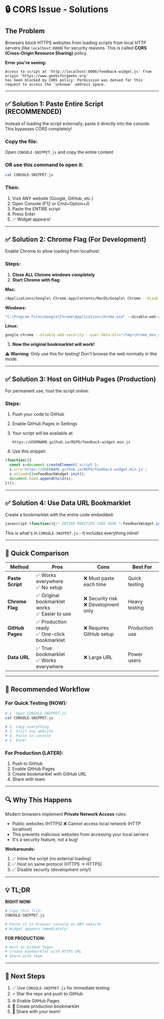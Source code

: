 # 🔒 CORS Issue - Solutions

## The Problem

Browsers block HTTPS websites from loading scripts from local HTTP servers (like `localhost:8000`) for security reasons. This is called **CORS (Cross-Origin Resource Sharing)** policy.

**Error you're seeing:**
```
Access to script at 'http://localhost:8000/feedback-widget.js' from origin 'https://www.geeksforgeeks.org' 
has been blocked by CORS policy: Permission was denied for this request to access the `unknown` address space.
```

---

## ✅ Solution 1: Paste Entire Script (RECOMMENDED)

Instead of loading the script externally, paste it directly into the console. This bypasses CORS completely!

### Copy the file:
Open `CONSOLE-SNIPPET.js` and copy the entire content

### OR use this command to open it:
```bash
cat CONSOLE-SNIPPET.js
```

### Then:
1. Visit ANY website (Google, GitHub, etc.)
2. Open Console (F12 or Cmd+Option+J)
3. Paste the ENTIRE script
4. Press Enter
5. ✅ Widget appears!

---

## ✅ Solution 2: Chrome Flag (For Development)

Enable Chrome to allow loading from localhost:

### Steps:
1. **Close ALL Chrome windows completely**
2. **Start Chrome with flag:**

**Mac:**
```bash
/Applications/Google\ Chrome.app/Contents/MacOS/Google\ Chrome --disable-web-security --user-data-dir="/tmp/chrome_dev_session"
```

**Windows:**
```cmd
"C:\Program Files\Google\Chrome\Application\chrome.exe" --disable-web-security --user-data-dir="C:\tmp\chrome_dev_session"
```

**Linux:**
```bash
google-chrome --disable-web-security --user-data-dir="/tmp/chrome_dev_session"
```

3. **Now the original bookmarklet will work!**

⚠️ **Warning**: Only use this for testing! Don't browse the web normally in this mode.

---

## ✅ Solution 3: Host on GitHub Pages (Production)

For permanent use, host the script online:

### Steps:
1. Push your code to GitHub
2. Enable GitHub Pages in Settings
3. Your script will be available at:
   ```
   https://USERNAME.github.io/REPO/feedback-widget.min.js
   ```

4. Use this snippet:
```javascript
(function(){
  const s=document.createElement('script');
  s.src='https://USERNAME.github.io/REPO/feedback-widget.min.js';
  s.onload=()=>FeedbackWidget.init();
  document.head.appendChild(s);
})();
```

---

## ✅ Solution 4: Use Data URL Bookmarklet

Create a bookmarklet with the entire code embedded:

```javascript
javascript:(function(){/* ENTIRE MINIFIED CODE HERE */FeedbackWidget.init();})();
```

This is what's in `CONSOLE-SNIPPET.js` - it includes everything inline!

---

## 🎯 Quick Comparison

| Method | Pros | Cons | Best For |
|--------|------|------|----------|
| **Paste Script** | ✅ Works everywhere<br>✅ No setup | ❌ Must paste each time | Quick testing |
| **Chrome Flag** | ✅ Original bookmarklet works<br>✅ Easier to use | ❌ Security risk<br>❌ Development only | Heavy testing |
| **GitHub Pages** | ✅ Production ready<br>✅ One-click bookmarklet | ❌ Requires GitHub setup | Production use |
| **Data URL** | ✅ True bookmarklet<br>✅ Works everywhere | ❌ Large URL | Power users |

---

## 📝 Recommended Workflow

### For Quick Testing (NOW):
```bash
# 1. Open CONSOLE-SNIPPET.js
cat CONSOLE-SNIPPET.js

# 2. Copy everything
# 3. Visit any website
# 4. Paste in console
# 5. Done!
```

### For Production (LATER):
1. Push to GitHub
2. Enable GitHub Pages
3. Create bookmarklet with GitHub URL
4. Share with team

---

## 🔍 Why This Happens

Modern browsers implement **Private Network Access** rules:
- Public websites (HTTPS) ❌ Cannot access local network (HTTP localhost)
- This prevents malicious websites from accessing your local servers
- It's a security feature, not a bug!

**Workarounds:**
1. ✅ Inline the script (no external loading)
2. ✅ Host on same protocol (HTTPS → HTTPS)
3. ✅ Disable security (development only!)

---

## 💡 TL;DR

**RIGHT NOW:**
```bash
# Copy this file:
CONSOLE-SNIPPET.js

# Paste it in browser console on ANY website
# Widget appears immediately!
```

**FOR PRODUCTION:**
```bash
# Host on GitHub Pages
# Create bookmarklet with HTTPS URL
# Share with team
```

---

## 🚀 Next Steps

1. ✅ Use `CONSOLE-SNIPPET.js` for immediate testing
2. ⭐ Star the repo and push to GitHub
3. 🌐 Enable GitHub Pages
4. 📌 Create production bookmarklet
5. 🎉 Share with your team!

